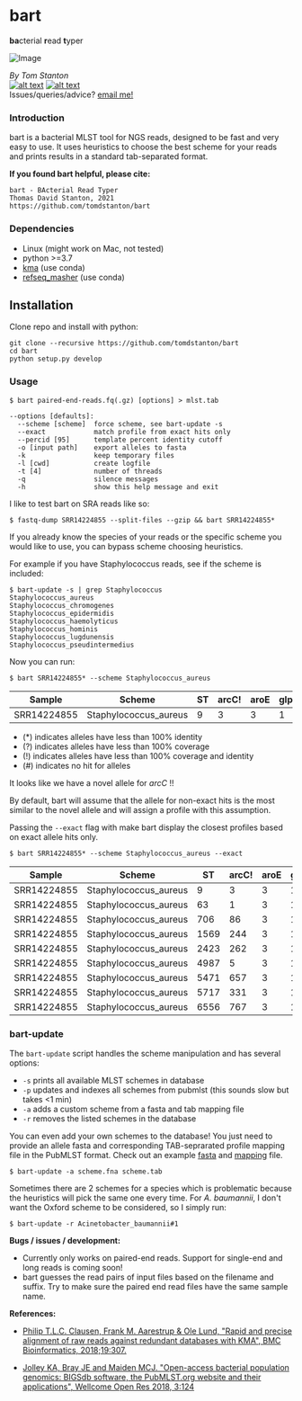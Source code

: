 # bart
**ba**cterial **r**ead **t**yper

<centre>![Image](https://github.com/tomdstanton/bart/blob/master/bart_logo.png)

_By Tom Stanton_ \
[![alt text][1.1]][1] [![alt text][6.1]][6] \
Issues/queries/advice?
[email me!](mailto:s1895738@ed.ac.uk?subject=[bart])

[1]: http://twitter.com/tomstantonmicro
[1.1]: http://i.imgur.com/tXSoThF.png (twitter icon with padding)
[6]: http://www.github.com/tomdstanton
[6.1]: http://i.imgur.com/0o48UoR.png (github icon with padding)

### Introduction
bart is a bacterial MLST tool for NGS reads,
designed to be fast and very easy to use.
It uses heuristics to choose the best scheme for
your reads and prints results in a standard tab-separated format.

**If you found bart helpful, please cite:**
```
bart - BActerial Read Typer
Thomas David Stanton, 2021
https://github.com/tomdstanton/bart
```
### Dependencies
* Linux (might work on Mac, not tested)
* python >=3.7
* [kma](https://anaconda.org/bioconda/kma) (use conda)
* [refseq_masher](https://anaconda.org/bioconda/refseq_masher) (use conda)

## Installation
Clone repo and install with python:
```
git clone --recursive https://github.com/tomdstanton/bart
cd bart
python setup.py develop
```
### Usage
```
$ bart paired-end-reads.fq(.gz) [options] > mlst.tab

--options [defaults]:
  --scheme [scheme]  force scheme, see bart-update -s
  --exact            match profile from exact hits only
  --percid [95]      template percent identity cutoff
  -o [input path]    export alleles to fasta
  -k                 keep temporary files
  -l [cwd]           create logfile
  -t [4]             number of threads
  -q                 silence messages
  -h                 show this help message and exit
```
I like to test bart on SRA reads like so:
```
$ fastq-dump SRR14224855 --split-files --gzip && bart SRR14224855*
```
If you already know the species of your reads
or the specific scheme you would like to use, you can bypass
scheme choosing heuristics. 

For example if you have Staphylococcus reads,
see if the scheme is included:
```
$ bart-update -s | grep Staphylococcus
Staphylococcus_aureus
Staphylococcus_chromogenes
Staphylococcus_epidermidis
Staphylococcus_haemolyticus
Staphylococcus_hominis
Staphylococcus_lugdunensis
Staphylococcus_pseudintermedius
```
Now you can run:
```
$ bart SRR14224855* --scheme Staphylococcus_aureus
```
| Sample      | Scheme                | ST   | arcC! | aroE | glpF | gmk | pta | tpi | yqiL | clonal_complex | 
|-------------|-----------------------|------|-------|------|------|-----|-----|-----|------|----------------| 
| SRR14224855 | Staphylococcus_aureus | 9    | 3     | 3    | 1    | 1   | 1   | 1   | 10   | CC1            | 

* (*) indicates alleles have less than 100% identity
* (?) indicates alleles have less than 100% coverage
* (!) indicates alleles have less than 100% coverage and identity
* (#) indicates no hit for alleles

It looks like we have a novel allele for _arcC_ !!

By default, bart will assume that the allele for non-exact 
hits is the most similar to the novel allele 
and will assign a profile with this assumption.

Passing the ```--exact``` flag with make
bart display the closest profiles based on exact allele hits only.
```
$ bart SRR14224855* --scheme Staphylococcus_aureus --exact
```
| Sample      | Scheme                | ST   | arcC! | aroE | glpF | gmk | pta | tpi | yqiL | clonal_complex | 
|-------------|-----------------------|------|-------|------|------|-----|-----|-----|------|----------------| 
| SRR14224855 | Staphylococcus_aureus | 9    | 3     | 3    | 1    | 1   | 1   | 1   | 10   | CC1            | 
| SRR14224855 | Staphylococcus_aureus | 63   | 1     | 3    | 1    | 1   | 1   | 1   | 10   | CC1            | 
| SRR14224855 | Staphylococcus_aureus | 706  | 86    | 3    | 1    | 1   | 1   | 1   | 10   | CC1            | 
| SRR14224855 | Staphylococcus_aureus | 1569 | 244   | 3    | 1    | 1   | 1   | 1   | 10   | CC1            | 
| SRR14224855 | Staphylococcus_aureus | 2423 | 262   | 3    | 1    | 1   | 1   | 1   | 10   | CC1            | 
| SRR14224855 | Staphylococcus_aureus | 4987 | 5     | 3    | 1    | 1   | 1   | 1   | 10   | CC1            | 
| SRR14224855 | Staphylococcus_aureus | 5471 | 657   | 3    | 1    | 1   | 1   | 1   | 10   | CC1            | 
| SRR14224855 | Staphylococcus_aureus | 5717 | 331   | 3    | 1    | 1   | 1   | 1   | 10   | CC1            | 
| SRR14224855 | Staphylococcus_aureus | 6556 | 767   | 3    | 1    | 1   | 1   | 1   | 10   | CC1            |

### bart-update
The ```bart-update``` script handles the scheme manipulation and has several options:
* ```-s``` prints all available MLST schemes in database
* ```-p``` updates and indexes all schemes from pubmlst (this sounds slow but takes <1 min)
* ```-a``` adds a custom scheme from a fasta and tab mapping file
* ```-r``` removes the listed schemes in the database

You can even add your own schemes to the database! You just need to
provide an allele fasta and corresponding TAB-seprarated profile mapping
file in the PubMLST format. Check out an example 
[fasta](https://rest.pubmlst.org/db/pubmlst_mflocculare_seqdef/loci/adk/alleles_fasta) 
and 
[mapping](https://rest.pubmlst.org/db/pubmlst_mflocculare_seqdef/schemes/1/profiles_csv)
file.
```
$ bart-update -a scheme.fna scheme.tab
```
Sometimes there are 2 schemes for a species which is problematic because
the heuristics will pick the same one every time. For _A. baumannii_,
I don't want the Oxford  scheme to be considered, so I simply run:
```
$ bart-update -r Acinetobacter_baumannii#1
```

**Bugs / issues / development:**
* Currently only works on paired-end reads. Support for
single-end and long reads is coming soon!
* bart guesses the read pairs of input 
  files based on the filename and suffix. Try to make 
  sure the paired end read files have the same sample name.

**References:**
* [Philip T.L.C. Clausen, Frank M. Aarestrup & Ole Lund, "Rapid and precise alignment 
  of raw reads against redundant databases with KMA", BMC Bioinformatics, 2018;19:307.
  ](https://bmcbioinformatics.biomedcentral.com/articles/10.1186/s12859-018-2336-6)
  
* [Jolley KA, Bray JE and Maiden MCJ. "Open-access bacterial population genomics: 
  BIGSdb software, the PubMLST.org website and their applications", 
  Wellcome Open Res 2018, 3:124
  ](https://doi.org/10.12688/wellcomeopenres.14826.1)